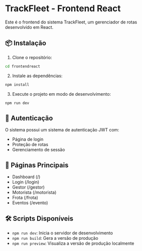 # TrackFleet - Frontend React

Este é o frontend do sistema TrackFleet, um gerenciador de rotas desenvolvido em React.

## 📦 Instalação

1. Clone o repositório:
```bash
cd frontendreact
```

2. Instale as dependências:
```bash
npm install
```

3. Execute o projeto em modo de desenvolvimento:
```bash
npm run dev
```

## 🔐 Autenticação

O sistema possui um sistema de autenticação JWT com:
- Página de login
- Proteção de rotas
- Gerenciamento de sessão

## 📱 Páginas Principais

- Dashboard (/)
- Login (/login)
- Gestor (/gestor)
- Motorista (/motorista)
- Frota (/frota)
- Eventos (/evento)

## 🛠️ Scripts Disponíveis

- `npm run dev`: Inicia o servidor de desenvolvimento
- `npm run build`: Gera a versão de produção
- `npm run preview`: Visualiza a versão de produção localmente
